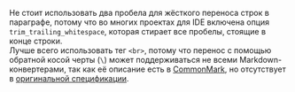Не стоит использовать два пробела для жёсткого переноса строк в параграфе, потому что во многих проектах для IDE включена опция `trim_trailing_whitespace`, которая стирает все пробелы, стоящие в конце строки.<br>
Лучше всего использовать тег `<br>`, потому что перенос с помощью обратной косой черты (`\`) может поддерживаться не всеми Markdown-конвертерами, так как её описание есть в [CommonMark](https://spec.commonmark.org/current/), но отсутствует в [оригинальной спецификации](https://daringfireball.net/projects/markdown/syntax).
